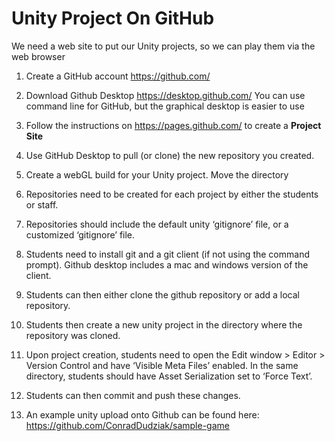 
# Unity Project On GitHub

We need a web site to put our Unity projects, so we can play them via the web browser

1. Create a GitHub account https://github.com/

2. Download Github Desktop https://desktop.github.com/ 
You can use command line for GitHub, but the graphical desktop is easier to use

3. Follow the instructions on https://pages.github.com/ to create a **Project Site**

4. Use GitHub Desktop to pull (or clone) the new repository you created.

5. Create a webGL build for your Unity project. Move the directory 

2. Repositories need to be created for each project by either the students or staff.
3. Repositories should include the default unity ‘gitignore’ file, or a customized ‘gitignore’
file.
4. Students need to install git and a git client (if not using the command prompt). Github
desktop includes a mac and windows version of the client.
5. Students can then either clone the github repository or add a local repository.
6. Students then create a new unity project in the directory where the repository was cloned.
7. Upon project creation, students need to open the Edit window > Editor > Version Control
and have ‘Visible Meta Files’ enabled. In the same directory, students should have Asset
Serialization set to ‘Force Text’.
8. Students can then commit and push these changes.
9. An example unity upload onto Github can be found here:
https://github.com/ConradDudziak/sample-game
